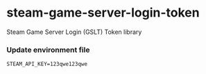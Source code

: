 # steam-game-server-login-token
Steam Game Server Login (GSLT) Token library

### Update environment file
```text
STEAM_API_KEY=123qwe123qwe
```
